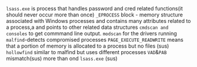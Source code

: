 `lsass.exe` is process that handles password and cred related functions(it should never occur more than once)
`_EPROCESS` block - memory structure associated with Windows processes and contains many attributes related to a process,a and points to other related data structures
`cmdscan and consoles` to get commmand line output. `modscan` for the drivers running
`malfind`-detects compromised processes
`PAGE_EXECUTE_READWRITE` means that a portion of memory is allocated to a process but no files (sus)
`hollowfind` similar to malfind but uses different processes
`VAD`&`PAB` mismatch(sus)
more than ond `lsass.exe` (sus)
